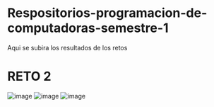 # Respositorios-programacion-de-computadoras-semestre-1

Aqui se subira los resultados de los retos 
# RETO 2 
![image](https://github.com/imaluche/Respositorios-programacion-de-computadoras-semestre-1/assets/159048470/bdd4696e-5d37-46ac-a4c6-31d376f9c121)
![image](https://github.com/imaluche/Respositorios-programacion-de-computadoras-semestre-1/assets/159048470/3fa246e9-ff41-4e99-bbcf-951cafb4594e)
![image](https://github.com/imaluche/Respositorios-programacion-de-computadoras-semestre-1/assets/159048470/384cc0ea-0167-4509-8c16-3969a171334b)
